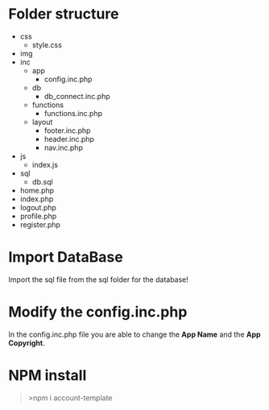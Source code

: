 # Folder structure
- css
    - style.css
- img
- inc
    - app
        - config.inc.php
    - db
        - db_connect.inc.php
    - functions 
        - functions.inc.php
    - layout
        - footer.inc.php
        - header.inc.php
        - nav.inc.php
- js
    - index.js
- sql
    - db.sql
- home.php
- index.php
- logout.php
- profile.php
- register.php

# Import DataBase
Import the sql file from the sql folder for the database!

# Modify the config.inc.php
In the config.inc.php file you are able to change the **App Name** and the **App Copyright**.

# NPM install

> \>npm i account-template
